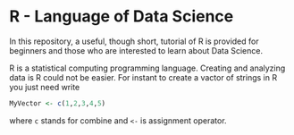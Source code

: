 # R - Language of Data Science

In this repository, a useful, though short, tutorial of R is provided for beginners and those who are interested 
to learn about Data Science.

R is a statistical computing programming language. Creating and analyzing data is R could not be easier. For instant
to create a vactor of strings in R you just need write 

```R 
MyVector <- c(1,2,3,4,5)
```

where `c` stands for combine and `<-` is assignment operator.
